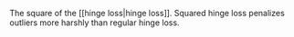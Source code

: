 
The square of the [[hinge loss|hinge loss]]. Squared hinge loss penalizes
outliers more harshly than regular hinge loss.

